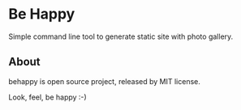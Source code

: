 Be Happy
========


Simple command line tool to generate static site with photo gallery.


About
-----

behappy is open source project, released by MIT license.

Look, feel, be happy :-)